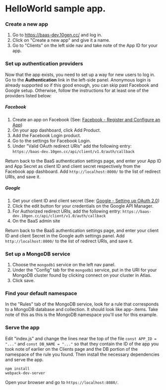 # HelloWorld sample app.

### Create a new app
1. Go to https://baas-dev.10gen.cc/ and log in.
2. Click on "Create a new app" and give it a name.
3. Go to "Clients" on the left side nav and take note of the App ID for your app.

### Set up authentication providers

Now that the app exists, you need to set up a way for new users to log in. 
Go to the **Authentication** link in the left-side panel. Anonymous login is
already supported so if this good enough, you can skip past Facebook and Google
setup. Otherwise, follow the instructions for at least one of the providers listed below:

##### Facebook

1. Create an app on Facebook (See: [Facebook - Register and Configure an App](https://developers.facebook.com/docs/apps/register))
2. On your app dashboard, click Add Product.
3. Add the Facebook Login product.
4. Go to the settings for Facebook Login.
5. Under "Valid OAuth redirect URIs" add the following entry:
	`https://baas-dev.10gen.cc/api/client/v1.0/auth/callback`

Return back to the BaaS authentication settings page, and enter your App ID and App Secret as client ID and client secret respectively from the Facebook app dashboard. Add `http://localhost:8000/` to the list of redirect URIs, and save it.

##### Google
1. Get your client ID and client secret (See: [Google - Setting up OAuth 2.0](https://support.google.com/cloud/answer/6158849?hl=en))
2. Click the edit button for your credentials on the Google API Manager.
3. For Authorized redirect URIs, add the following entry:
	`https://baas-dev.10gen.cc/api/client/v1.0/auth/callback`
4. On the BaaS admin site

Return back to the BaaS authentication settings page, and enter your client ID and client Secret in the Google auth settings panel. Add `http://localhost:8000/` to the list of redirect URIs, and save it.

### Set up a MongoDB service

1. Choose the `mongodb1` service on the left nav panel.
2. Under the "Config" tab for the `mongodb1` service, put in the URI for your MongoDB cluster found by clicking connect on your cluster in Atlas.
3. Click save.

### Find your default namespace

In the "Rules" tab of the MongoDB service, look for a rule that corresponds to a MongoDB database and collection. It should look like app-<characters>.items. Take note of this as this is the MongoDB namespace you'll use for this example.

### Serve the app

Edit "index.js" and change the lines near the top of the file `const APP_ID = "..."` and `const DB_NAME = "..."` so that they contain the ID of the app you took note of earlier on the Clients page and the DB portion of the namespace of the rule you found.
Then install the necessary dependencies and serve the app.
```
npm install
webpack-dev-server
```

Open your browser and go to `https://localhost:8080/`.

